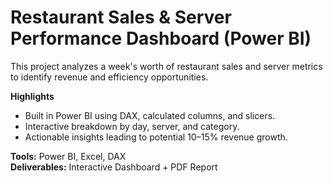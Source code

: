 # Restaurant Sales & Server Performance Dashboard (Power BI)
This project analyzes a week's worth of restaurant sales and server metrics to identify revenue and efficiency opportunities.

**Highlights**
- Built in Power BI using DAX, calculated columns, and slicers.
- Interactive breakdown by day, server, and category.
- Actionable insights leading to potential 10–15% revenue growth.

**Tools:** Power BI, Excel, DAX  
**Deliverables:** Interactive Dashboard + PDF Report  

